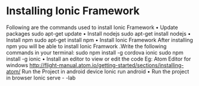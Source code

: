 
#  Installing Ionic Framework

Following are the commands used to install Ionic Framework 
•	Update packages
           sudo apt-get update
•	Install nodejs
   	sudo apt-get install nodejs
•	Install npm
sudo apt-get install npm
•	Install Ionic Framework
After installing npm you will be able to install Ionic Framwork .Write the following commands in your terminal:
sudo npm install -g cordova ionic
sudo npm install -g ionic
•	Install an editor to view or edit the code
Eg: Atom Editor for windows
 http://flight-manual.atom.io/getting-started/sections/installing-atom/
Run the Project in android device
Ionic run android
•	Run the project in browser
Ionic serve - -lab

